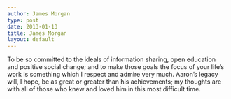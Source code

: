 ```yaml
---
author: James Morgan
type: post
date: 2013-01-13
title: James Morgan
layout: default
---
```

To be so committed to the ideals of information sharing, open education and positive social change; and to make those goals the focus of your life’s work is something which I respect and admire very much. Aaron’s legacy will, I hope, be as great or greater than his achievements; my thoughts are with all of those who knew and loved him in this most difficult time.

